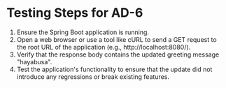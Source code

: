 # Testing Steps for AD-6

1. Ensure the Spring Boot application is running.
2. Open a web browser or use a tool like cURL to send a GET request to the root URL of the application (e.g., http://localhost:8080/).
3. Verify that the response body contains the updated greeting message "hayabusa".
4. Test the application's functionality to ensure that the update did not introduce any regressions or break existing features.